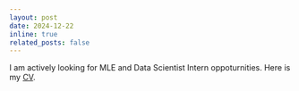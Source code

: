 ```yaml
---
layout: post
date: 2024-12-22
inline: true
related_posts: false
---
```


I am actively looking for MLE and Data Scientist Intern oppoturnities. Here is my [CV](/cv/).
